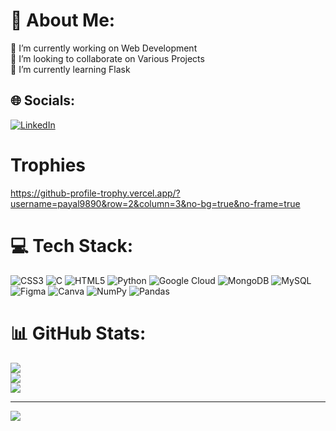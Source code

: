 # 💫 About Me:
🔭 I’m currently working on Web Development<br>👯 I’m looking to collaborate on Various Projects<br>🌱 I’m currently learning Flask<br>


## 🌐 Socials:
[![LinkedIn](https://img.shields.io/badge/LinkedIn-%230077B5.svg?logo=linkedin&logoColor=white)](https://linkedin.com/in/https://www.linkedin.com/in/payal-naikodi-75a9b0207/) 


# Trophies
https://github-profile-trophy.vercel.app/?username=payal9890&row=2&column=3&no-bg=true&no-frame=true

# 💻 Tech Stack:
![CSS3](https://img.shields.io/badge/css3-%231572B6.svg?style=for-the-badge&logo=css3&logoColor=white) ![C](https://img.shields.io/badge/c-%2300599C.svg?style=for-the-badge&logo=c&logoColor=white) ![HTML5](https://img.shields.io/badge/html5-%23E34F26.svg?style=for-the-badge&logo=html5&logoColor=white) ![Python](https://img.shields.io/badge/python-3670A0?style=for-the-badge&logo=python&logoColor=ffdd54) ![Google Cloud](https://img.shields.io/badge/Google%20Cloud-%234285F4.svg?style=for-the-badge&logo=google-cloud&logoColor=white) ![MongoDB](https://img.shields.io/badge/MongoDB-%234ea94b.svg?style=for-the-badge&logo=mongodb&logoColor=white) ![MySQL](https://img.shields.io/badge/mysql-%2300f.svg?style=for-the-badge&logo=mysql&logoColor=white) 	![Figma](https://img.shields.io/badge/figma-%23F24E1E.svg?style=for-the-badge&logo=figma&logoColor=white) ![Canva](https://img.shields.io/badge/Canva-%2300C4CC.svg?style=for-the-badge&logo=Canva&logoColor=white) ![NumPy](https://img.shields.io/badge/numpy-%23013243.svg?style=for-the-badge&logo=numpy&logoColor=white) ![Pandas](https://img.shields.io/badge/pandas-%23150458.svg?style=for-the-badge&logo=pandas&logoColor=white)
# 📊 GitHub Stats:
![](https://github-readme-stats.vercel.app/api?username=payal9890&theme=dark&hide_border=false&include_all_commits=true&count_private=false)<br/>
![](https://github-readme-streak-stats.herokuapp.com/?user=payal9890&theme=dark&hide_border=false)<br/>
![](https://github-readme-stats.vercel.app/api/top-langs/?username=payal9890&theme=dark&hide_border=false&include_all_commits=true&count_private=false&layout=compact)

---
[![](https://visitcount.itsvg.in/api?id=payal9890&icon=0&color=0)](https://visitcount.itsvg.in)

<!-- Proudly created with GPRM ( https://gprm.itsvg.in ) -->
